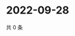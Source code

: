 # 2022-09-28

共 0 条

<!-- BEGIN WEIBO -->
<!-- 最后更新时间 Wed Sep 28 2022 16:26:56 GMT+0800 (China Standard Time) -->

<!-- END WEIBO -->
